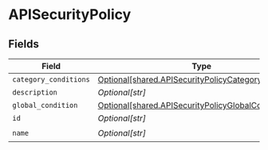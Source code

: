 # APISecurityPolicy


## Fields

| Field                                                                                                                  | Type                                                                                                                   | Required                                                                                                               | Description                                                                                                            |
| ---------------------------------------------------------------------------------------------------------------------- | ---------------------------------------------------------------------------------------------------------------------- | ---------------------------------------------------------------------------------------------------------------------- | ---------------------------------------------------------------------------------------------------------------------- |
| `category_conditions`                                                                                                  | [Optional[shared.APISecurityPolicyCategoryConditions]](undefined/models/shared/apisecuritypolicycategoryconditions.md) | :heavy_minus_sign:                                                                                                     | N/A                                                                                                                    |
| `description`                                                                                                          | *Optional[str]*                                                                                                        | :heavy_minus_sign:                                                                                                     | N/A                                                                                                                    |
| `global_condition`                                                                                                     | [Optional[shared.APISecurityPolicyGlobalCondition]](undefined/models/shared/apisecuritypolicyglobalcondition.md)       | :heavy_minus_sign:                                                                                                     | N/A                                                                                                                    |
| `id`                                                                                                                   | *Optional[str]*                                                                                                        | :heavy_minus_sign:                                                                                                     | N/A                                                                                                                    |
| `name`                                                                                                                 | *Optional[str]*                                                                                                        | :heavy_check_mark:                                                                                                     | N/A                                                                                                                    |
